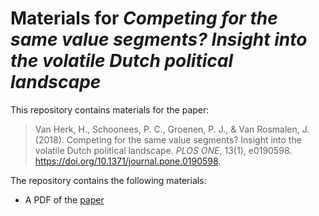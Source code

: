 # Materials for *Competing for the same value segments? Insight into the volatile Dutch political landscape*

This repository contains materials for the paper:

> Van Herk, H., Schoonees, P. C., Groenen, P. J., & Van Rosmalen, J. (2018). Competing for the same value segments? Insight into the volatile Dutch political landscape. *PLOS ONE*, 13(1), e0190598. https://doi.org/10.1371/journal.pone.0190598.

The repository contains the following materials:

 - A PDF of the [paper](paper.pdf)

